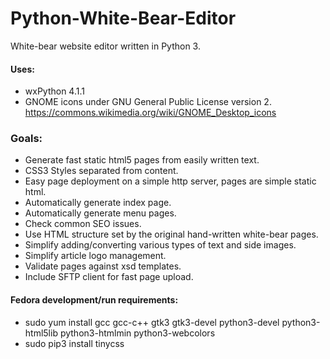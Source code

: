 # Python-White-Bear-Editor

White-bear website editor written in Python 3.  
#### Uses:
- wxPython 4.1.1  
- GNOME icons under GNU General Public License version 2. https://commons.wikimedia.org/wiki/GNOME_Desktop_icons
  
### Goals:  
- Generate fast static html5 pages from easily written text.
- CSS3 Styles separated from content.
- Easy page deployment on a simple http server, pages are simple static html.
- Automatically generate index page.  
- Automatically generate menu pages.  
- Check common SEO issues.
- Use HTML structure set by the original hand-written white-bear pages.
- Simplify adding/converting various types of text and side images.
- Simplify article logo management.
- Validate pages against xsd templates.
- Include SFTP client for fast page upload.


#### Fedora development/run requirements:  
- sudo yum install gcc gcc-c++ gtk3 gtk3-devel python3-devel python3-html5lib python3-htmlmin python3-webcolors  
- sudo pip3 install tinycss